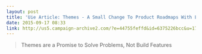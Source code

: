 ```yaml
---
layout: post
title: 'Uie Article: Themes - A Small Change To Product Roadmaps With Large Effects'
date: 2015-09-17 08:33
link: http://us5.campaign-archive2.com/?e=44755feffd&id=6375226bcc&u=177759e271d0a2787093812a0
---
```


> Themes are a Promise to Solve Problems, Not Build Features

​
